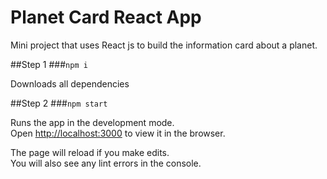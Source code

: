 # Planet Card React App

Mini project that uses React js to build the information card about a planet.

##Step 1 
###`npm i`

Downloads all dependencies

##Step 2 
###`npm start`

Runs the app in the development mode.\
Open [http://localhost:3000](http://localhost:3000) to view it in the browser.

The page will reload if you make edits.\
You will also see any lint errors in the console.
